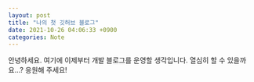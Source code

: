 ```yaml
---
layout: post
title: "나의 첫 깃허브 블로그"
date: 2021-10-26 04:06:33 +0900
categories: Note
---
```


안녕하세요. 여기에 이제부터 개발 블로그를 운영할 생각입니다. 열심히 할 수 있을까요...?
응원해 주세요!
